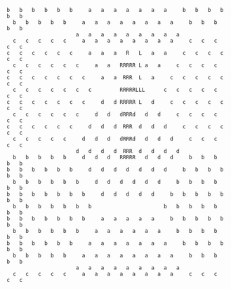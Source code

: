 `` b   b   b   b   b   b     a   a   a   a   a   a   a     b   b   b   b   b   b ``  
``   b   b   b   b   b     a   a   a   a   a   a   a   a     b   b   b   b   b   ``   
``                       a   a   a   a   a   a   a   a   a                       ``  
``   c   c   c   c   c     a   a   a   a   a   a   a   a     c   c   c   c   c   ``    
`` c   c   c   c   c   c     a   a   a   R   L   a   a     c   c   c   c   c   c ``   
``   c   c   c   c   c   c     a   a   RRRRR L a   a     c   c   c   c   c   c   ``  
`` c   c   c   c   c   c   c     a   a  RRR  L   a     c   c   c   c   c   c   c ``  
``   c   c   c   c   c   c   c         RRRRRLLL      c   c   c   c   c   c   c   ``  
`` c   c   c   c   c   c   c     d   d RRRRR L   d     c   c   c   c   c   c   c ``  
``   c   c   c   c   c   c     d   d   dRRRd   d   d     c   c   c   c   c   c   ``  
`` c   c   c   c   c   c     d   d   d  RRR  d   d   d     c   c   c   c   c   c ``  
``   c   c   c   c   c     d   d   d   dRRRd   d   d   d     c   c   c   c   c   ``  
``                       d   d   d   d  RRR  d   d   d   d                       ``  
``   b   b   b   b   b     d   d   d   RRRRR   d   d   d     b   b   b   b   b   ``  
`` b   b   b   b   b   b     d   d   d   d   d   d   d     b   b   b   b   b   b ``  
``   b   b   b   b   b   b     d   d   d   d   d   d     b   b   b   b   b   b   ``  
`` b   b   b   b   b   b   b     d   d   d   d   d     b   b   b   b   b   b   b ``  
``   b   b   b   b   b   b   b                       b   b   b   b   b   b   b   ``  
`` b   b   b   b   b   b   b     a   a   a   a   a     b   b   b   b   b   b   b ``  
``   b   b   b   b   b   b     a   a   a   a   a   a     b   b   b   b   b   b   ``  
`` b   b   b   b   b   b     a   a   a   a   a   a   a     b   b   b   b   b   b ``  
``   b   b   b   b   b     a   a   a   a   a   a   a   a     b   b   b   b   b   ``  
``                       a   a   a   a   a   a   a   a   a                       ``  
``   c   c   c   c   c     a   a   a   a   a   a   a   a     c   c   c   c   c   ``  
